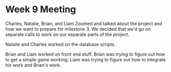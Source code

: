 # Week 9 Meeting

Charles, Natalie, Brian, and Liam Zoomed and talked about the project and how we want to prepare for milestone 3. We decided that we'd go on separate calls to work on our separate parts of the project.

Natalie and Charles worked on the database scripts.

Brian and Liam worked on front end stuff. Brian was trying to figure out how to get a simple game working. Liam was trying to figure out how to integrate his work and Brian's work.